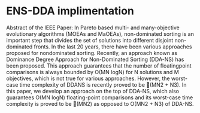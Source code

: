 # ENS-DDA implimentation
Abstract of the IEEE Paper: In Pareto based multi- and many-objective evolutionary algorithms (MOEAs and MaOEAs), non-dominated sorting is an important step that divides the set of solutions into different disjoint non-dominated fronts. In the last 20 years, there have been various approaches proposed for nondominated sorting. Recently, an approach known as Dominance Degree Approach for Non-Dominated Sorting (DDA-NS) has been proposed. This approach guarantees that the number of floatingpoint comparisons is always bounded by O(MN logN) for N solutions and M objectives, which is not true for various approaches. However, the worst-case time complexity of DDANS is recently proved to be (MN2 + N3). In this paper, we develop an approach on the top of DDA-NS, which also guarantees O(MN logN) floating-point comparisons and its worst-case time complexity is proved to be (MN2) as opposed to O(MN2 + N3) of DDA-NS.
